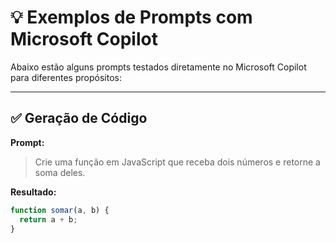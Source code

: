# 💡 Exemplos de Prompts com Microsoft Copilot

Abaixo estão alguns prompts testados diretamente no Microsoft Copilot para diferentes propósitos:

---

## ✅ Geração de Código

**Prompt:**
> Crie uma função em JavaScript que receba dois números e retorne a soma deles.

**Resultado:**
```javascript
function somar(a, b) {
  return a + b;
}


